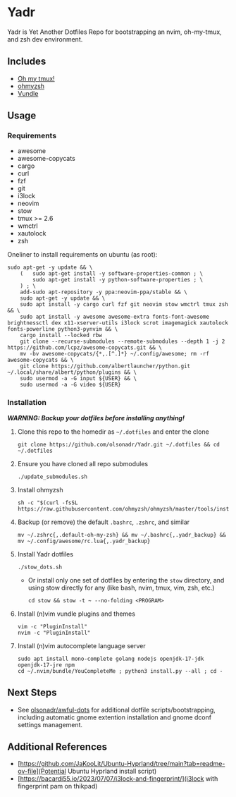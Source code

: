 # Yadr
Yadr is Yet Another Dotfiles Repo for bootstrapping an nvim, oh-my-tmux, and zsh dev environment.

## Includes
- [Oh my tmux!](https://github.com/gpakosz/.tmux)
- [ohmyzsh](https://github.com/ohmyzsh/ohmyzsh)
- [Vundle](https://github.com/VundleVim/Vundle.vim?tab=readme-ov-file)

## Usage
### Requirements
- awesome
- awesome-copycats
- cargo
- curl
- fzf
- git
- i3lock
- neovim
- stow
- tmux >= 2.6
- wmctrl
- xautolock
- zsh

Oneliner to install requirements on ubuntu (as root):
```console
sudo apt-get -y update && \
    (   sudo apt-get install -y software-properties-common ; \
        sudo apt-get install -y python-software-properties ; \
    ) ; \
    add-sudo apt-repository -y ppa:neovim-ppa/stable && \
    sudo apt-get -y update && \
    sudo apt install -y cargo curl fzf git neovim stow wmctrl tmux zsh && \
    sudo apt install -y awesome awesome-extra fonts-font-awesome brightnessctl dex x11-xserver-utils i3lock scrot imagemagick xautolock fonts-powerline python3-pynvim && \
    cargo install --locked rbw
    git clone --recurse-submodules --remote-submodules --depth 1 -j 2 https://github.com/lcpz/awesome-copycats.git && \
    mv -bv awesome-copycats/{*,.[^.]*} ~/.config/awesome; rm -rf awesome-copycats && \
    git clone https://github.com/albertlauncher/python.git ~/.local/share/albert/python/plugins && \
    sudo usermod -a -G input ${USER} && \
    sudo usermod -a -G video ${USER}
```

### Installation
***WARNING: Backup your dotfiles before installing anything!***

1. Clone this repo to the homedir as `~/.dotfiles` and enter the clone
    ```console
    git clone https://github.com/olsonadr/Yadr.git ~/.dotfiles && cd ~/.dotfiles
    ```
2. Ensure you have cloned all repo submodules
    ```console
    ./update_submodules.sh
    ```
3. Install ohmyzsh
    ```console
    sh -c "$(curl -fsSL https://raw.githubusercontent.com/ohmyzsh/ohmyzsh/master/tools/install.sh)"
    ```
4. Backup (or remove) the default `.bashrc`, `.zshrc`, and similar
    ```console
    mv ~/.zshrc{,.default-oh-my-zsh} && mv ~/.bashrc{,.yadr_backup} && mv ~/.config/awesome/rc.lua{,.yadr_backup}
    ```
5. Install Yadr dotfiles
    ```console
    ./stow_dots.sh
    ```
    - Or install only one set of dotfiles by entering the `stow` directory, and using stow directly for any <PROGRAM> (like bash, nvim, tmux, vim, zsh, etc.)
        ```console
        cd stow && stow -t ~ --no-folding <PROGRAM>
        ```
6. Install (n)vim vundle plugins and themes
    ```console
    vim -c "PluginInstall"
    nvim -c "PluginInstall"
    ```
7. Install (n)vim autocomplete language server
    ```console
    sudo apt install mono-complete golang nodejs openjdk-17-jdk openjdk-17-jre npm
    cd ~/.nvim/bundle/YouCompleteMe ; python3 install.py --all ; cd -
    ```

## Next Steps
- See [olsonadr/awful-dots](https://github.com/olsonadr/awful-dots/tree/master)
  for additional dotfile scripts/bootstrapping, including automatic gnome
  extention installation and gnome dconf settings management.

## Additional References
- [https://github.com/JaKooLit/Ubuntu-Hyprland/tree/main?tab=readme-ov-file](Potential Ubuntu Hyprland install script)
- [https://bacardi55.io/2023/07/07/i3lock-and-fingerprint/](i3lock with fingerprint pam on thikpad)
